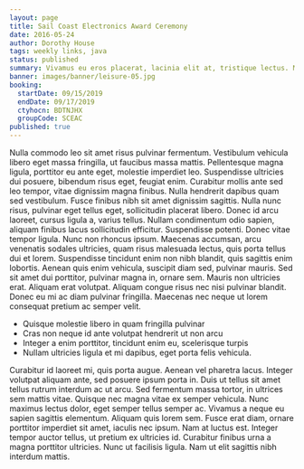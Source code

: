 ```yaml
---
layout: page
title: Sail Coast Electronics Award Ceremony
date: 2016-05-24
author: Dorothy House
tags: weekly links, java
status: published
summary: Vivamus eu eros placerat, lacinia elit at, tristique lectus. Morbi.
banner: images/banner/leisure-05.jpg
booking:
  startDate: 09/15/2019
  endDate: 09/17/2019
  ctyhocn: BDTNJHX
  groupCode: SCEAC
published: true
---
```

Nulla commodo leo sit amet risus pulvinar fermentum. Vestibulum vehicula libero eget massa fringilla, ut faucibus massa mattis. Pellentesque magna ligula, porttitor eu ante eget, molestie imperdiet leo. Suspendisse ultricies dui posuere, bibendum risus eget, feugiat enim. Curabitur mollis ante sed leo tempor, vitae dignissim magna finibus. Nulla hendrerit dapibus quam sed vestibulum. Fusce finibus nibh sit amet dignissim sagittis. Nulla nunc risus, pulvinar eget tellus eget, sollicitudin placerat libero. Donec id arcu laoreet, cursus ligula a, varius tellus. Nullam condimentum odio sapien, aliquam finibus lacus sollicitudin efficitur. Suspendisse potenti. Donec vitae tempor ligula.
Nunc non rhoncus ipsum. Maecenas accumsan, arcu venenatis sodales ultricies, quam risus malesuada lectus, quis porta tellus dui et lorem. Suspendisse tincidunt enim non nibh blandit, quis sagittis enim lobortis. Aenean quis enim vehicula, suscipit diam sed, pulvinar mauris. Sed sit amet dui porttitor, pulvinar magna in, ornare sem. Mauris non ultricies erat. Aliquam erat volutpat. Aliquam congue risus nec nisi pulvinar blandit. Donec eu mi ac diam pulvinar fringilla. Maecenas nec neque ut lorem consequat pretium ac semper velit.

* Quisque molestie libero in quam fringilla pulvinar
* Cras non neque id ante volutpat hendrerit ut non arcu
* Integer a enim porttitor, tincidunt enim eu, scelerisque turpis
* Nullam ultricies ligula et mi dapibus, eget porta felis vehicula.

Curabitur id laoreet mi, quis porta augue. Aenean vel pharetra lacus. Integer volutpat aliquam ante, sed posuere ipsum porta in. Duis ut tellus sit amet tellus rutrum interdum ac ut arcu. Sed fermentum massa tortor, in ultrices sem mattis vitae. Quisque nec magna vitae ex semper vehicula. Nunc maximus lectus dolor, eget semper tellus semper ac. Vivamus a neque eu sapien sagittis elementum. Aliquam quis lorem sem. Fusce erat diam, ornare porttitor imperdiet sit amet, iaculis nec ipsum. Nam at luctus est. Integer tempor auctor tellus, ut pretium ex ultricies id. Curabitur finibus urna a magna porttitor ultricies. Nunc ut facilisis ligula. Nam ut elit sagittis nibh interdum mattis.
